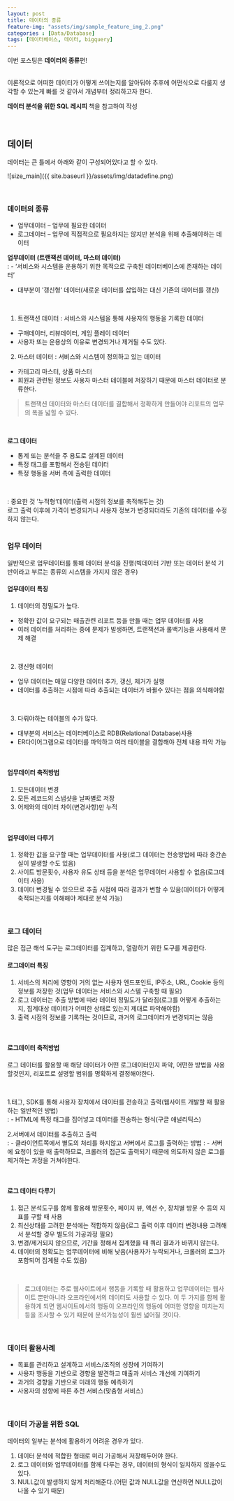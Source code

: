 ```yaml
---
layout: post
title: 데이터의 종류
feature-img: "assets/img/sample_feature_img_2.png"
categories : [Data/Database]
tags: [데이터베이스, 데이터, bigquery]
---
```


이번 포스팅은 **데이터의 종류**편!



<br>
이론적으로 어떠한 데이터가 어떻게 쓰이는지를 알아둬야 추후에 어떤식으로 다룰지 생각할 수 있는게 빠를 것 같아서 개념부터 정리하고자 한다.
<br>

**데이터 분석을 위한 SQL 레시피** 책을 참고하여 작성

<br>

## 데이터

데이터는 큰 틀에서 아래와 같이 구성되어있다고 할 수 있다.

![size_main]({{ site.baseurl }}/assets/img/datadefine.png)

<br>

### 데이터의 종류
* 업무데이터 – 업무에 필요한 데이터
* 로그데이터 – 업무에 직접적으로 필요하지는 않지만 분석을 위해 추출해야하는 데이터




**업무데이터 (트랜잭션 데이터, 마스터 데이터)**<br>
: - ‘서비스와 시스템을 운용하기 위한 목적으로 구축된 데이터베이스에 존재하는 데이터’<br>
- 대부분이 ’갱신형‘ 데이터(새로운 데이터를 삽입하는 대신 기존의 데이터를 갱신)


<br>

1) 트랜잭션 데이터 : 서비스와 시스템을 통해 사용자의 행동을 기록한 데이터
- 구매데이터, 리뷰데이터, 게임 플레이 데이터
- 사용자 또는 운용상의 이유로 변경되거나 제거될 수도 있다.


2) 마스터 데이터 : 서비스와 시스템이 정의하고 있는 데이터
- 카테고리 마스터, 상품 마스터
- 회원과 관련된 정보도 사용자 마스터 테이블에 저장하기 때문에 마스터 데이터로 분류한다.


> 트랜잭션 데이터와 마스터 데이터를 결합해서 정확하게 만들어야 리포트의 업무의 폭을 넓힐 수 있다.

<br>

**로그 데이터**
- 통계 또는 분석을 주 용도로 설계된 데이터
- 특정 태그를 포함해서 전송된 데이터 
- 특정 행동을 서버 측에 출력한 데이터
<br>

: 중요한 것 ’누적형‘데이터(츌력 시점의 정보를 축적해두는 것)<br>
로그 출력 이후에 가격이 변경되거나 사용자 정보가 변경되더라도 기존의 데이터를 수정하지 않는다.
<br>
<br>

### 업무 데이터
일반적으로 업무데이터를 통해 데이터 분석을 진행(빅데이터 기반 또는 데이터 분석 기반이라고 부르는 종류의 시스템을 가지지 않은 경우)
<br>

#### 업무데이터 특징 
1) 데이터의 정밀도가 높다.<br>
- 정확한 값이 요구되는 매출관련 리포트 등을 만들 때는 업무 데이터를 사용
- 여러 데이터를 처리하는 중에 문제가 발생하면, 트랜잭션과 롤백기능을 사용해서 문제 해결
<br>


2) 갱신형 데이터<br>
- 업무 데이터는 매일 다양한 데이터 추가, 갱신, 제거가 실행
- 데이터를 추출하는 시점에 따라 추출되는 데이터가 바뀔수 있다는 점을 의식해야함
<br>


3) 다뤄야하는 테이블의 수가 많다.<br>
- 대부분의 서비스는 데이터베이스로 RDB(Relational Database)사용
- ER다이어그램으로 데이터를 파악하고 여러 테이블을 결합해야 전체 내용 파악 가능

<br>

#### 업무데이터 축적방법
1) 모든데이터 변경<br>
2) 모든 레코드의 스냅샷을 날짜별로 저장<br>
3) 어제와의 데이터 차이(변경사항)만 누적<br>

<br>

#### 업무데이터 다루기
1) 정확한 값을 요구할 때는 업무데이터를 사용(로그 데이터는 전송방법에 따라 중간손실이 발생할 수도 있음)<br>
2) 사이트 방문횟수, 사용자 유도 상태 등을 분석은 업무데이터 사용할 수 없음(로그데이터 사용)<br>
3) 데이터 변경될 수 있으므로 추출 시점에 따라 결과가 변할 수 있음(데이터가 어떻게 축적되는지를 이해해야 제대로 분석 가능)<br>

<br>

### 로그 데이터
많은 접근 해석 도구는 로그데이터를 집계하고, 열람하기 위한 도구를 제공한다.
<br>

#### 로그데이터 특징
1) 서비스의 처리에 영향이 거의 없는 사용자 엔드포인트, IP주소, URL, Cookie 등의 정보를 저장한 것(업무 데이터는 서비스와 시스템 구축할 때 필요)<br>
2) 로그 데이터는 추출 방법에 따라 데이터 정밀도가 달라짐(로그를 어떻게 추출하는지, 집계대상 데이터가 어떠한 상태로 있는지 제대로 파악해야함)<br>
3) 출력 시점의 정보를 기록하는 것이므로, 과거의 로그데이터가 변경되지는 않음 <br>

<br>

#### 로그데이터 축적방법
로그 데이터를 활용할 때 해당 데이터가 어떤 로그데이터인지 파악, 어떤한 방법을 사용할것인지, 리포트로 설명할 범위를 명확하게 결정해야한다.<br>

<br>

1.태그, SDK를 통해 사용자 장치에서 데이터를 전송하고 출력(웹사이트 개발할 때 활용하는 일반적인 방법) <br>
: - HTML에 특정 태그를 집어넣고 데이터를 전송하는 형식(구글 애널리틱스)


2.서버에서 데이터를 추출하고 출력<br>
: - 클라이언트쪽에서 별도의 처리를 하지않고 서버에서 로그를 출력하는 방법
: - 서버에 요청이 있을 때 출력하므로, 크롤러의 접근도 출력되기 때문에 의도하지 않은 로그를 제거하는 과정을 거쳐야한다.
<br>

<br>

#### 로그 데이터 다루기
1) 접근 분석도구를 함께 활용해 방문횟수, 페이지 뷰, 액션 수, 장치별 방문 수 등의 지표를 구할 때 사용<br>
2) 최신상태를 고려한 분석에는 적합하지 않음(로그 출력 이후 데이터 변경내용 고려해서 분석할 경우 별도의 가공과정 필요)<br>
3) 변경/제거되지 않으므로, 기간을 정해서 집계했을 때 쿼리 결과가 바뀌지 않는다.<br>
4) 데이터의 정확도는 업무데이터에 비해 낮음(사용자가 누락되거나, 크롤러의 로그가 포함되어 집계될 수도 있음)<br>

<br>

> 로그데이터는 주로 웹사이트에서 행동을 기록할 때 활용하고 업무데이터는 웹사이트 뿐만아니라 오프라인에서의 데이터도 사용할 수 있다. 이 두 가지를 함께 활용하게 되면 웹사이트에서의 행동이 오프라인의 행동에 어떠한 영향을 미치는지 등을 조사할 수 있기 때문에 분석가능성이 훨씬 넓어질 것이다.

<br>

### 데이터 활용사례
- 목표를 관리하고 설계하고 서비스/조직의 성장에 기여하기<br>
- 사용자 행동을 기반으로 경향을 발견하고 매출과 서비스 개선에 기여하기<br>
- 과거의 경향을 기반으로 미래의 행동 예측하기<br>
- 사용자의 성향에 따른 추천 서비스(맞춤형 서비스)<br>

<br>

### 데이터 가공을 위한 SQL
데이터의 일부는 분석에 활용하기 어려운 경우가 있다.<br>
1. 데이터 분석에 적합한 형태로 미리 가공해서 저장해두어야 한다.<br>
2. 로그 데이터와 업무데이터를 함께 다루는 경우, 데이터의 형식이 일치하지 않을수도 있다.<br>
3. NULL값이 발생하지 않게 처리해준다.(어떤 값과 NULL값을 연산하면 NULL값이 나올 수 있기 때문)<br>

